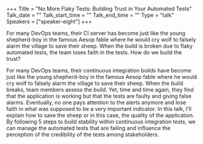 +++
Title = "No More Flaky Tests: Building Trust in Your Automated Tests"
Talk_date = ""
Talk_start_time = ""
Talk_end_time = ""
Type = "talk"
Speakers = ["speaker-eight"]
+++

For many DevOps teams, their CI server has become just like the young shepherd-boy in the famous Aesop fable where he would cry wolf to falsely alarm the village to save their sheep. When the build is broken due to flaky automated tests, the team loses faith in the tests. How do we build the trust?

For many DevOps teams, their continuous integration builds have become just like the young shepherd-boy in the famous Aesop fable where he would cry wolf to falsely alarm the village to save their sheep. When the build breaks, team members assess the build. Yet, time and time again, they find that the application is working but that the tests are faulty and giving false alarms. Eventually, no one pays attention to the alerts anymore and lose faith in what was supposed to be a very important indicator. In this talk, I’ll explain how to save the sheep or in this case, the quality of the application. By following 5 steps to build stability within continuous integration tests, we can manage the automated tests that are failing and influence the perception of the credibility of the tests among stakeholders.

